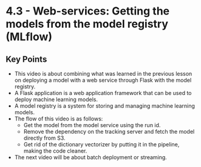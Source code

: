 # 4.3 - Web-services: Getting the models from the model registry (MLflow)

## Key Points

* This video is about combining what was learned in the previous lesson on deploying a model with a web service through Flask with the model registry.
* A Flask application is a web application framework that can be used to deploy machine learning models.
* A model registry is a system for storing and managing machine learning models.
* The flow of this video is as follows:
  * Get the model from the model service using the run id.
  * Remove the dependency on the tracking server and fetch the model directly from S3.
  * Get rid of the dictionary vectorizer by putting it in the pipeline, making the code cleaner.
* The next video will be about batch deployment or streaming.